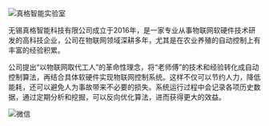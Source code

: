 
![真格智能实验室](https://zgwit.com/labs.png)


无锡真格智能科技有限公司成立于2016年，是一家专业从事物联网软硬件技术研发的高科技企业，公司在物联网领域深耕多年，尤其是在农业养殖的自动控制上有丰富的经验积累。

公司提出“以物联网取代工人”的革命性理念，将“老师傅”的技术和经验转化成自动控制算法，再结合具体软硬件实现物联网控制系统。这样不仅可以节约人力，降低能耗，还可以避免人为事故带来不必要的损失。系统运行过程中会记录各项历史数据，通过定期分析和挖掘，可以反向优化算法，进而获得更大的效益。


![微信](https://zgwit.com/wx.jpg)
